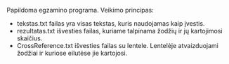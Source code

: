 Papildoma egzamino programa. Veikimo principas:

* tekstas.txt failas yra visas tekstas, kuris naudojamas kaip įvestis.
* rezultatas.txt išvesties failas, kuriame talpinama žodžių ir jų kartojimosi skaičius.
* CrossReference.txt išvesties failas su lentele. Lentelėje atvaizduojami žodžiai ir kuriose eilutėse jie kartojosi.

